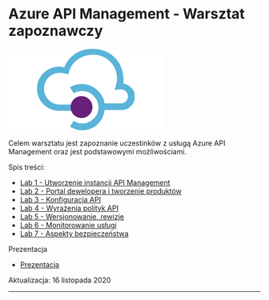 # Azure API Management - Warsztat zapoznawczy

![APIM](Images/APIM.png)

Celem warsztatu jest zapoznanie uczestinków z usługą Azure API Management oraz jest podstawowymi możliwościami.

Spis treści:

- [Lab 1 - Utworzenie instancji API Management](apimanagement-1.md)
- [Lab 2 - Portal dewelopera i tworzenie produktów](apimanagement-2.md)
- [Lab 3 - Konfiguracja API](apimanagement-3.md)
- [Lab 4 - Wyrażenia polityk API](apimanagement-4.md)
- [Lab 5 - Wersjonowanie, rewizje](apimanagement-5.md)
- [Lab 6 - Monitorowanie usługi](apimanagement-6.md)
- [Lab 7 - Aspekty bezpieczeństwa](apimanagement-7.md)

Prezentacja

- [Prezentacja](/slides/APIM.pptx)

Aktualizacja: 16 listopada 2020

---
